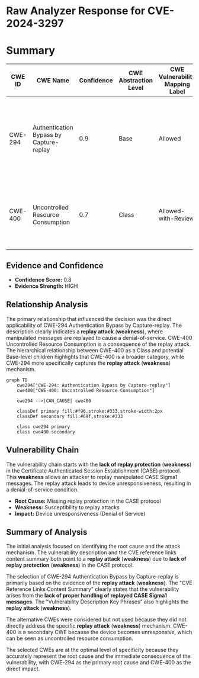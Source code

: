 # Raw Analyzer Response for CVE-2024-3297

# Summary
| CWE ID | CWE Name | Confidence | CWE Abstraction Level | CWE Vulnerability Mapping Label | CWE-Vulnerability Mapping Notes |
|---|---|---|---|---|---|
| CWE-294 | Authentication Bypass by Capture-replay | 0.9 | Base | Allowed | Primary CWE. The vulnerability is due to the lack of proper handling of replayed messages, allowing an attacker to bypass authentication by replaying captured messages. |
| CWE-400 | Uncontrolled Resource Consumption | 0.7 | Class | Allowed-with-Review | The replay attack leads to device unresponsiveness, effectively a denial-of-service, which can be seen as uncontrolled resource consumption. |

## Evidence and Confidence

*   **Confidence Score:** 0.8
*   **Evidence Strength:** HIGH

## Relationship Analysis
The primary relationship that influenced the decision was the direct applicability of CWE-294 Authentication Bypass by Capture-replay. The description clearly indicates a **replay attack** (**weakness**), where manipulated messages are replayed to cause a denial-of-service. CWE-400 Uncontrolled Resource Consumption is a consequence of the replay attack. The hierarchical relationship between CWE-400 as a Class and potential Base-level children highlights that CWE-400 is a broader category, while CWE-294 more specifically captures the **replay attack** (**weakness**) mechanism.

```mermaid
graph TD
    cwe294["CWE-294: Authentication Bypass by Capture-replay"]
    cwe400["CWE-400: Uncontrolled Resource Consumption"]
    
    cwe294 -->|CAN_CAUSE| cwe400
    
    classDef primary fill:#f96,stroke:#333,stroke-width:2px
    classDef secondary fill:#69f,stroke:#333
    
    class cwe294 primary
    class cwe400 secondary
```

## Vulnerability Chain
The vulnerability chain starts with the **lack of replay protection** (**weakness**) in the Certificate Authenticated Session Establishment (CASE) protocol. This **weakness** allows an attacker to replay manipulated CASE Sigma1 messages. The replay attack leads to device unresponsiveness, resulting in a denial-of-service condition.
  - **Root Cause:** Missing replay protection in the CASE protocol
  - **Weakness:** Susceptibility to replay attacks
  - **Impact:** Device unresponsiveness (Denial of Service)

## Summary of Analysis
The initial analysis focused on identifying the root cause and the attack mechanism. The vulnerability description and the CVE reference links content summary both point to a **replay attack** (**weakness**) due to **lack of replay protection** (**weakness**) in the CASE protocol.

The selection of CWE-294 Authentication Bypass by Capture-replay is primarily based on the evidence of the **replay attack** (**weakness**). The "CVE Reference Links Content Summary" clearly states that the vulnerability arises from the **lack of proper handling of replayed CASE Sigma1 messages**. The "Vulnerability Description Key Phrases" also highlights the **replay attack** (**weakness**).

The alternative CWEs were considered but not used because they did not directly address the specific **replay attack** (**weakness**) mechanism. CWE-400 is a secondary CWE because the device becomes unresponsive, which can be seen as uncontrolled resource consumption.

The selected CWEs are at the optimal level of specificity because they accurately represent the root cause and the immediate consequence of the vulnerability, with CWE-294 as the primary root cause and CWE-400 as the direct impact.